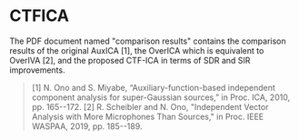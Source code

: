 # CTFICA
The PDF document named "comparison results" contains the comparison results of the original AuxICA [1], the OverICA which is equivalent to OverIVA [2], and the proposed CTF-ICA in terms of SDR and SIR improvements.
> [1] N. Ono and S. Miyabe, “Auxiliary-function-based independent component analysis for super-Gaussian sources,” in Proc. ICA, 2010, pp. 165--172.
> [2] R. Scheibler and N. Ono, "Independent Vector Analysis with More Microphones Than Sources," in Proc. IEEE WASPAA, 2019, pp. 185--189.

